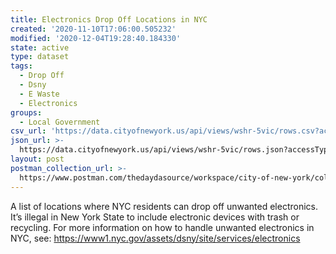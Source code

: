 ```yaml
---
title: Electronics Drop Off Locations in NYC
created: '2020-11-10T17:06:00.505232'
modified: '2020-12-04T19:28:40.184330'
state: active
type: dataset
tags:
  - Drop Off
  - Dsny
  - E Waste
  - Electronics
groups:
  - Local Government
csv_url: 'https://data.cityofnewyork.us/api/views/wshr-5vic/rows.csv?accessType=DOWNLOAD'
json_url: >-
  https://data.cityofnewyork.us/api/views/wshr-5vic/rows.json?accessType=DOWNLOAD
layout: post
postman_collection_url: >-
  https://www.postman.com/thedaydasource/workspace/city-of-new-york/collection/15909983-d5a0db6c-3f2e-4ae5-bf37-5cc05b176965
---
```

A list of locations where NYC residents can drop off unwanted electronics. It’s illegal in New York State to include electronic devices with trash or recycling. For more information on how to handle unwanted electronics in NYC, see: https://www1.nyc.gov/assets/dsny/site/services/electronics
